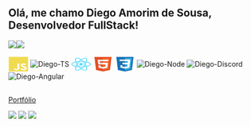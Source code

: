 ## Olá, me chamo Diego Amorim de Sousa, Desenvolvedor FullStack!

<div align="left" style="display: flex;">
  <img style="margin-right: 10" src="https://github-readme-stats.vercel.app/api?username=DiegoAmorimDeSousa&hide=contribs,issues,stars&count_private=true&show_icons=true&theme=radical" />
  <img src="https://github-readme-stats.vercel.app/api/top-langs/?username=DiegoAmorimDeSousa&hide=contribs,issues,stars&count_private=true&show_icons=true&theme=radical" />
</div>
  
<div style="display: inline_block"><br>
  <img align="center" alt="Diego-Js" height="30" width="40" src="https://raw.githubusercontent.com/devicons/devicon/master/icons/javascript/javascript-plain.svg">
  <img align="center" alt="Diego-TS" height="30" width="40" src="https://cdn.jsdelivr.net/gh/devicons/devicon/icons/typescript/typescript-original.svg" />        
  <img align="center" alt="Diego-React" height="30" width="40" src="https://raw.githubusercontent.com/devicons/devicon/master/icons/react/react-original.svg">
  <img align="center" alt="Diego-HTML" height="30" width="40" src="https://raw.githubusercontent.com/devicons/devicon/master/icons/html5/html5-original.svg">
  <img align="center" alt="Diego-CSS" height="30" width="40" src="https://raw.githubusercontent.com/devicons/devicon/master/icons/css3/css3-original.svg">
  <img align="center" alt="Diego-Node" height="30" width="40" src="https://cdn.jsdelivr.net/gh/devicons/devicon/icons/nodejs/nodejs-original.svg" />
  <img align="center" alt="Diego-Discord" height="30" width="40" src="https://cdn.jsdelivr.net/gh/devicons/devicon@latest/icons/discordjs/discordjs-original.svg" />
  <img align="center" alt="Diego-Angular" height="30" width="40" src="https://cdn.jsdelivr.net/gh/devicons/devicon@latest/icons/angularjs/angularjs-original.svg" />
</div>
  
##

  <a href="https://portfolio-git-main-diegoamorimdesousa.vercel.app/" target="_blank">Portfólio</a>
 
<div> 
  <a href="https://instagram.com/diiiego_ss" target="_blank"><img src="https://img.shields.io/badge/-Instagram-%23E4405F?style=for-the-badge&logo=instagram&logoColor=white" target="_blank"></a>
  <a href = "mailto:diegoASsousa@gmail.com"><img src="https://img.shields.io/badge/-Gmail-%23333?style=for-the-badge&logo=gmail&logoColor=white" target="_blank"></a>
  <a href="https://www.linkedin.com/in/diego-amorim-de-sousa-098b04198/" target="_blank"><img src="https://img.shields.io/badge/-LinkedIn-%230077B5?style=for-the-badge&logo=linkedin&logoColor=white" target="_blank"></a> 
 
</div>
